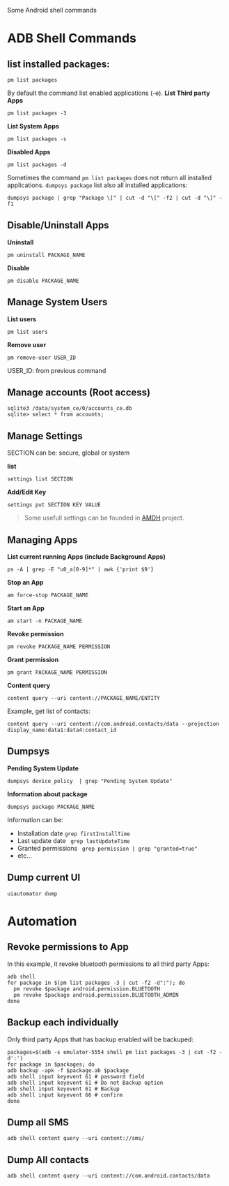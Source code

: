 Some Android shell commands

# ADB Shell Commands
## list installed packages:
```
pm list packages
```
By default the command list enabled applications (-e).
**List Third party Apps**
```
pm list packages -3 
```
**List System Apps**
```
pm list packages -s 
```
**Disabled Apps**
```
pm list packages -d 
```

Sometimes the command `pm list packages` does not return all installed applications. `dumpsys package` list also all installed applications:
```
dumpsys package | grep "Package \[" | cut -d "\[" -f2 | cut -d "\]" -f1
```

## Disable/Uninstall Apps

**Uninstall**
```
pm uninstall PACKAGE_NAME
```

**Disable**
```
pm disable PACKAGE_NAME
```

## Manage System Users

**List users**
```
pm list users
```
**Remove user**
```
pm remove-user USER_ID 
```
USER_ID: from previous command

## Manage accounts (Root access)
```
sqlite3 /data/system_ce/0/accounts_ce.db
sqlite> select * from accounts;
```

## Manage Settings

SECTION can be: secure, global or system

**list**
```
settings list SECTION
```

**Add/Edit Key**
```
settings put SECTION KEY VALUE
```
> Some usefull settings can be founded in [AMDH](https://github.com/SecTheTech/AMDH/blob/master/config/settings.json) project.

## Managing Apps

**List current running Apps (include Background Apps)**
```
ps -A | grep -E "u0_a[0-9]*" | awk {'print $9'} 
```

**Stop an App**
```
am force-stop PACKAGE_NAME
```

**Start an App**
```
am start -n PACKAGE_NAME
```

**Revoke permission**
```
pm revoke PACKAGE_NAME PERMISSION
```

**Grant permission**
```
pm grant PACKAGE_NAME PERMISSION
```

**Content query**
```
content query --uri content://PACKAGE_NAME/ENTITY
```
Example, get list of contacts:
```
content query --uri content://com.android.contacts/data --projection display_name:data1:data4:contact_id
```

## Dumpsys
**Pending System Update**
```
dumpsys device_policy  | grep "Pending System Update"
```
**Information about package**
```
dumpsys package PACKAGE_NAME
``` 
Information can be:
- Installation date ` grep firstInstallTime `
- Last update date ` grep lastUpdateTime`
- Granted permissions ` grep permission | grep "granted=true"`
- etc...

## Dump current UI
```
uiautomator dump 
```

# Automation
## Revoke permissions to App
In this example, it revoke bluetooth permissions to all third party Apps:
```
adb shell 
for package in $(pm list packages -3 | cut -f2 -d":"); do
  pm revoke $package android.permission.BLUETOOTH
  pm revoke $package android.permission.BLUETOOTH_ADMIN 
done
```

## Backup each individually
Only third party Apps that has backup enabled will be backuped:
```
packages=$(adb -s emulator-5554 shell pm list packages -3 | cut -f2 -d':')
for package in $packages; do
adb backup -apk -f $package.ab $package
adb shell input keyevent 61 # password field
adb shell input keyevent 61 # Do not Backup option
adb shell input keyevent 61 # Backup
adb shell input keyevent 66 # confirm
done
```

## Dump all SMS
``` 
adb shell content query --uri content://sms/
```

## Dump All contacts
```
adb shell content query --uri content://com.android.contacts/data
```


